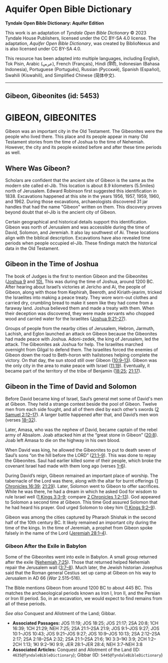 # Aquifer Open Bible Dictionary

**Tyndale Open Bible Dictionary: Aquifer Edition**

This work is an adaptation of *Tyndale Open Bible Dictionary* © 2023 Tyndale House Publishers, licensed under the CC BY\-SA 4\.0 license. The adaptation, *Aquifer Open Bible Dictionary*, was created by BiblioNexus and is also licensed under CC BY\-SA 4\.0\.

This resource has been adapted into multiple languages, including English, Tok Pisin, Arabic (عربي), French (Français), Hindi (हिंदी), Indonesian (Bahasa Indonesia), Portuguese (Português), Russian (Русский), Spanish (Español), Swahili (Kiswahili), and Simplified Chinese (简体中文).



--------------------------------

## Gibeon, Gibeonites (id: 5453)

GIBEON, GIBEONITES
==================

Gibeon was an important city in the Old Testament. The Gibeonites were the people who lived there. This place and its people appear in many Old Testament stories from the time of Joshua to the time of Nehemiah. However, the city and its people existed before and after these time periods as well. 

Where Was Gibeon?
-----------------

Scholars are confident that the ancient site of Gibeon is the same as the modern site called el\-Jib. This location is about 8\.9 kilometers (5\.5miles) north of Jerusalem. Edward Robinson first suggested this identification in 1838\. Excavations happened at this site in the years 1956, 1957, 1959, 1960, and 1962\. During those excavations, archaeologists discovered 31 jar handles that had the name "Gibeon" written on them. This discovery proves beyond doubt that el\-Jib is the ancient city of Gibeon.

Certain geographical and historical details support this identification. Gibeon was north of Jerusalem and was accessible during the time of David, Solomon, and Jeremiah. It also lay southwest of Ai. These locations align with the biblical description. Excavations have also revealed time periods when people occupied el\-Jib. These findings match the historical data in the Old Testament.

Gibeon in the Time of Joshua
----------------------------

The book of Judges is the first to mention Gibeon and the Gibeonites ([Joshua 9](https://ref.ly/Josh9:1-Josh9:27) and [10\).](https://ref.ly/Josh10:1-Josh10:43) This was during the time of Joshua, around 1200 BC. After hearing about Israel’s victories at Jericho and Ai, the people of Gibeon, along with those from Kephirah, Beeroth, and Kiriath\-jearim, tricked the Israelites into making a peace treaty. They wore worn\-out clothes and carried dry, crumbling bread to make it seem like they had come from a faraway land. Joshua believed them and made a treaty with them. When their deception was discovered, they were made servants who chopped wood and carried water for the Israelites ([Joshua 9:21–27](https://ref.ly/Josh9:21-Josh9:27)). 

Groups of people from the nearby cities of Jerusalem, Hebron, Jarmuth, Lachish, and Eglon launched an attack on Gibeon because the Gibeonites had made peace with Joshua. Adoni\-zedek, the king of Jerusalem, led the attack. The Gibeonites ask Joshua for help. The Israelites marched overnight from Gilgal to defend them. The Israelites forced the enemies of Gibeon down the road to Beth\-horon with hailstones helping complete the victory. On that day, the sun stood still over Gibeon ([10:9–13](https://ref.ly/Josh10:9-Josh10:13)). Gibeon was the only city in the area to make peace with Israel ([11:19](https://ref.ly/Josh11:19)). Eventually, it became part of the territory of the tribe of Benjamin ([18:25](https://ref.ly/Josh18:25); [21:17](https://ref.ly/Josh21:17)).

Gibeon in the Time of David and Solomon
---------------------------------------

Before David became king of Israel, Saul’s general met some of David's men at Gibeon. They held a strange contest beside the pool of Gibeon. Twelve men from each side fought, and all of them died by each other’s swords ([2 Samuel 2:12–17](https://ref.ly/2Sam2:12-2Sam2:17)). A larger battle happened after that, and David’s men won (verses [18–32](https://ref.ly/2Sam2:18-2Sam2:32)). 

Later, Amasa, who was the nephew of David, became captain of the rebel army of Absalom. Joab attacked him at the “great stone in Gibeon” ([20:8](https://ref.ly/2Sam20:8)). Joab left Amasa to die on the highway in his own blood. 

When David was king, he allowed the Gibeonites to put to death seven of Saul’s sons “on the hill before the LORD” ([21:1–9](https://ref.ly/2Sam21:1-2Sam21:9)). This was done to repay the Gibeonites. Saul had earlier killed some of their people, which broke the covenant Israel had made with them long ago (verses [1–6](https://ref.ly/2Sam21:1-2Sam21:6)).

During David’s reign, Gibeon remained an important place of worship. The tabernacle of the Lord was there, along with the altar for burnt offerings ([1 Chronicles 16:39](https://ref.ly/1Chr16:39); [21:29](https://ref.ly/1Chr21:29)). Later, Solomon went to Gibeon to offer sacrifices. While he was there, he had a dream in which he asked God for wisdom to rule Israel well ([1 Kings 3:3–9](https://ref.ly/1Kgs3:3-1Kgs3:9); compare [2 Chronicles 1:2–13](https://ref.ly/2Chr1:2-2Chr1:13)). God appeared to Solomon a second time at Gibeon. This time God assured Solomon that he had heard his prayer. God urged Solomon to obey him ([1 Kings 9:2–9](https://ref.ly/1Kgs9:2-1Kgs9:9)). 

Gibeon was among the cities captured by Pharaoh Shishak in the second half of the 10th century BC. It likely remained an important city during the time of the kings. In the time of Jeremiah, a prophet from Gibeon spoke falsely in the name of the Lord ([Jeremiah 28:1–4](https://ref.ly/Jer28:1-Jer28:4)).

### Gibeon After the Exile in Babylon

Some of the Gibeonites went into exile in Babylon. A small group returned after the exile ([Nehemiah 7:25](https://ref.ly/Neh7:25)). Those that returned helped Nehemiah repair the Jerusalem wall ([3:7–8](https://ref.ly/Neh3:7-Neh3:8)). Much later, the Jewish historian Josephus said that the Roman general Cestius set up camp at Gibeon on his way to Jerusalem in AD 66 (*War* 2\.515–516\). 

The Bible mentions Gibeon from around 1200 BC to about 445 BC. This matches the archaeological periods known as Iron I, Iron II, and the Persian or Iron III period. So, in an excavation, we would expect to find remains from all of these periods.

*See also* Conquest and Allotment of the Land; Gibbar.

* **Associated Passages:** JOS 11:19; JOS 18:25; JOS 21:17; 2SA 20:8; 1CH 16:39; 1CH 21:29; NEH 7:25; 2SA 21:1–2SA 21:9; JOS 9:1–JOS 9:27; JOS 10:1–JOS 10:43; JOS 9:21–JOS 9:27; JOS 10:9–JOS 10:13; 2SA 2:12–2SA 2:17; 2SA 2:18–2SA 2:32; 2SA 21:1–2SA 21:6; 1KI 3:3–1KI 3:9; 2CH 1:2–2CH 1:13; 1KI 9:2–1KI 9:9; JER 28:1–JER 28:4; NEH 3:7–NEH 3:8
* **Associated Articles:** Conquest and Allotment of the Land (ID: `4635@TyndaleBibleDictionary`); Gibbar (ID: `5445@TyndaleBibleDictionary`)


